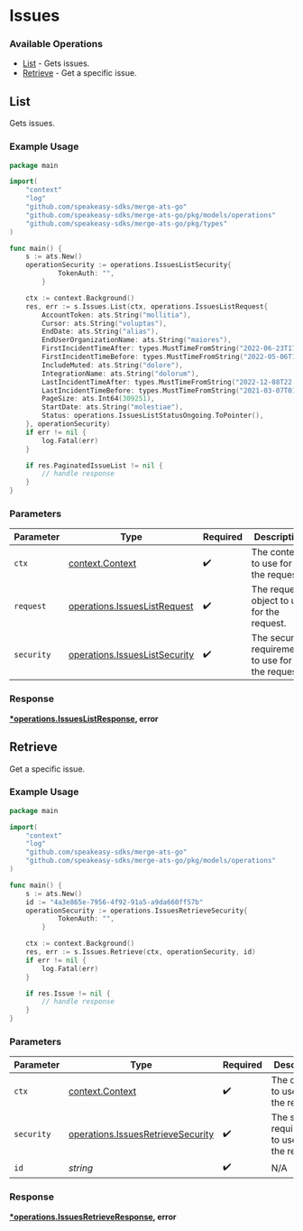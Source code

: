 # Issues

### Available Operations

* [List](#list) - Gets issues.
* [Retrieve](#retrieve) - Get a specific issue.

## List

Gets issues.

### Example Usage

```go
package main

import(
	"context"
	"log"
	"github.com/speakeasy-sdks/merge-ats-go"
	"github.com/speakeasy-sdks/merge-ats-go/pkg/models/operations"
	"github.com/speakeasy-sdks/merge-ats-go/pkg/types"
)

func main() {
    s := ats.New()
    operationSecurity := operations.IssuesListSecurity{
            TokenAuth: "",
        }

    ctx := context.Background()
    res, err := s.Issues.List(ctx, operations.IssuesListRequest{
        AccountToken: ats.String("mollitia"),
        Cursor: ats.String("voluptas"),
        EndDate: ats.String("alias"),
        EndUserOrganizationName: ats.String("maiores"),
        FirstIncidentTimeAfter: types.MustTimeFromString("2022-06-23T17:58:38.501Z"),
        FirstIncidentTimeBefore: types.MustTimeFromString("2022-05-06T13:39:00.258Z"),
        IncludeMuted: ats.String("dolore"),
        IntegrationName: ats.String("dolorum"),
        LastIncidentTimeAfter: types.MustTimeFromString("2022-12-08T22:18:03.712Z"),
        LastIncidentTimeBefore: types.MustTimeFromString("2021-03-07T01:29:10.520Z"),
        PageSize: ats.Int64(309251),
        StartDate: ats.String("molestiae"),
        Status: operations.IssuesListStatusOngoing.ToPointer(),
    }, operationSecurity)
    if err != nil {
        log.Fatal(err)
    }

    if res.PaginatedIssueList != nil {
        // handle response
    }
}
```

### Parameters

| Parameter                                                                      | Type                                                                           | Required                                                                       | Description                                                                    |
| ------------------------------------------------------------------------------ | ------------------------------------------------------------------------------ | ------------------------------------------------------------------------------ | ------------------------------------------------------------------------------ |
| `ctx`                                                                          | [context.Context](https://pkg.go.dev/context#Context)                          | :heavy_check_mark:                                                             | The context to use for the request.                                            |
| `request`                                                                      | [operations.IssuesListRequest](../../models/operations/issueslistrequest.md)   | :heavy_check_mark:                                                             | The request object to use for the request.                                     |
| `security`                                                                     | [operations.IssuesListSecurity](../../models/operations/issueslistsecurity.md) | :heavy_check_mark:                                                             | The security requirements to use for the request.                              |


### Response

**[*operations.IssuesListResponse](../../models/operations/issueslistresponse.md), error**


## Retrieve

Get a specific issue.

### Example Usage

```go
package main

import(
	"context"
	"log"
	"github.com/speakeasy-sdks/merge-ats-go"
	"github.com/speakeasy-sdks/merge-ats-go/pkg/models/operations"
)

func main() {
    s := ats.New()
    id := "4a3e865e-7956-4f92-91a5-a9da660ff57b"
    operationSecurity := operations.IssuesRetrieveSecurity{
            TokenAuth: "",
        }

    ctx := context.Background()
    res, err := s.Issues.Retrieve(ctx, operationSecurity, id)
    if err != nil {
        log.Fatal(err)
    }

    if res.Issue != nil {
        // handle response
    }
}
```

### Parameters

| Parameter                                                                              | Type                                                                                   | Required                                                                               | Description                                                                            |
| -------------------------------------------------------------------------------------- | -------------------------------------------------------------------------------------- | -------------------------------------------------------------------------------------- | -------------------------------------------------------------------------------------- |
| `ctx`                                                                                  | [context.Context](https://pkg.go.dev/context#Context)                                  | :heavy_check_mark:                                                                     | The context to use for the request.                                                    |
| `security`                                                                             | [operations.IssuesRetrieveSecurity](../../models/operations/issuesretrievesecurity.md) | :heavy_check_mark:                                                                     | The security requirements to use for the request.                                      |
| `id`                                                                                   | *string*                                                                               | :heavy_check_mark:                                                                     | N/A                                                                                    |


### Response

**[*operations.IssuesRetrieveResponse](../../models/operations/issuesretrieveresponse.md), error**

